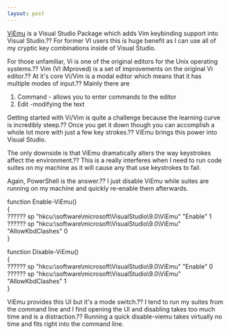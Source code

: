 ```yaml
---
layout: post
---
```

[ViEmu](http://www.viemu.com/) is a Visual Studio Package which adds Vim
keybinding support into Visual Studio.?? For former VI users this is huge
benefit as I can use all of my cryptic key combinations inside of Visual
Studio.

For those unfamiliar, Vi is one of the original editors for the Unix operating
systems.?? Vim (VI iMproved) is a set of improvements on the original Vi
editor.?? At it's core Vi/Vim is a modal editor which means that it has
multiple modes of input.?? Mainly there are

  1. Command - allows you to enter commands to the editor
  2. Edit -modifying the text

Getting started with Vi/Vim is quite a challenge because the learning curve is
incredibly steep.?? Once you get it down though you can accomplish a whole lot
more with just a few key strokes.?? ViEmu brings this power into Visual Studio.

The only downside is that ViEmu dramatically alters the way keystrokes affect
the environment.?? This is a really interferes when I need to run code suites
on my machine as it will cause any that use keystrokes to fail.

Again, PowerShell is the answer.?? I just disable ViEmu while suites are
running on my machine and quickly re-enable them afterwards.

function Enable-ViEmu()  
{  
?????? sp "hkcu:\software\microsoft\VisualStudio\9.0\ViEmu" "Enable" 1  
?????? sp "hkcu:\software\microsoft\VisualStudio\9.0\ViEmu" "AllowKbdClashes" 0  
}

function Disable-ViEmu()  
{  
?????? sp "hkcu:\software\microsoft\VisualStudio\9.0\ViEmu" "Enable" 0  
?????? sp "hkcu:\software\microsoft\VisualStudio\9.0\ViEmu" "AllowKbdClashes" 1  
}

ViEmu provides this UI but it's a mode switch.?? I tend to run my suites from
the command line and I find opening the UI and disabling takes too much time
and is a distraction.?? Running a quick disable-viemu takes virtually no time
and fits right into the command line.

